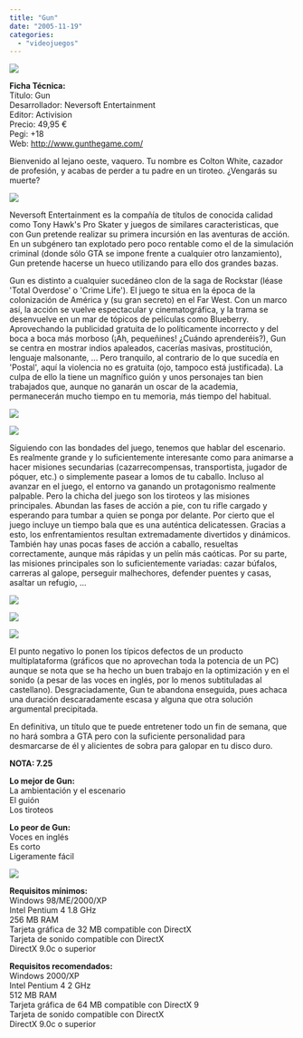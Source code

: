 ```yaml
---
title: "Gun"
date: "2005-11-19"
categories: 
  - "videojuegos"
---
```


![](images/gun.jpg)

**Ficha Técnica:**  
Título: Gun  
Desarrollador: Neversoft Entertainment  
Editor: Activision  
Precio: 49,95 €  
Pegi: +18  
Web: http://www.gunthegame.com/

Bienvenido al lejano oeste, vaquero. Tu nombre es Colton White, cazador de profesión, y acabas de perder a tu padre en un tiroteo. ¿Vengarás su muerte?

![](images/gun-1.jpg)

Neversoft Entertainment es la compañía de títulos de conocida calidad como Tony Hawk's Pro Skater y juegos de similares caracteristicas, que con Gun pretende realizar su primera incursión en las aventuras de acción. En un subgénero tan explotado pero poco rentable como el de la simulación criminal (donde sólo GTA se impone frente a cualquier otro lanzamiento), Gun pretende hacerse un hueco utilizando para ello dos grandes bazas.

Gun es distinto a cualquier sucedáneo clon de la saga de Rockstar (léase 'Total Overdose' o 'Crime Life'). El juego te situa en la época de la colonización de América y (su gran secreto) en el Far West. Con un marco así, la acción se vuelve espectacular y cinematográfica, y la trama se desenvuelve en un mar de tópicos de películas como Blueberry. Aprovechando la publicidad gratuita de lo políticamente incorrecto y del boca a boca más morboso (¡Ah, pequeñines! ¿Cuándo aprenderéis?), Gun se centra en mostrar indios apaleados, cacerías masivas, prostitución, lenguaje malsonante, ... Pero tranquilo, al contrario de lo que sucedía en 'Postal', aquí la violencia no es gratuita (ojo, tampoco está justificada). La culpa de ello la tiene un magnífico guión y unos personajes tan bien trabajados que, aunque no ganarán un oscar de la academia, permanecerán mucho tiempo en tu memoria, más tiempo del habitual.

![](images/gun-2.jpg)

![](images/gun-3.jpg)

Siguiendo con las bondades del juego, tenemos que hablar del escenario. Es realmente grande y lo suficientemente interesante como para animarse a hacer misiones secundarias (cazarrecompensas, transportista, jugador de póquer, etc.) o simplemente pasear a lomos de tu caballo. Incluso al avanzar en el juego, el entorno va ganando un protagonismo realmente palpable. Pero la chicha del juego son los tiroteos y las misiones principales. Abundan las fases de acción a pie, con tu rifle cargado y esperando para tumbar a quien se ponga por delante. Por cierto que el juego incluye un tiempo bala que es una auténtica delicatessen. Gracias a esto, los enfrentamientos resultan extremadamente divertidos y dinámicos. También hay unas pocas fases de acción a caballo, resueltas correctamente, aunque más rápidas y un pelín más caóticas. Por su parte, las misiones principales son lo suficientemente variadas: cazar búfalos, carreras al galope, perseguir malhechores, defender puentes y casas, asaltar un refugio, ...

![](images/gun-4.jpg)

![](images/gun-5.jpg)

![](images/gun-6.jpg)

El punto negativo lo ponen los típicos defectos de un producto multiplataforma (gráficos que no aprovechan toda la potencia de un PC) aunque se nota que se ha hecho un buen trabajo en la optimización y en el sonido (a pesar de las voces en inglés, por lo menos subtituladas al castellano). Desgraciadamente, Gun te abandona enseguida, pues achaca una duración descaradamente escasa y alguna que otra solución argumental precipitada.

En definitiva, un título que te puede entretener todo un fin de semana, que no hará sombra a GTA pero con la suficiente personalidad para desmarcarse de él y alicientes de sobra para galopar en tu disco duro.

**NOTA: 7.25**

**Lo mejor de Gun:**  
La ambientación y el escenario  
El guión  
Los tiroteos

**Lo peor de Gun:**  
Voces en inglés  
Es corto  
Ligeramente fácil

![](images/gun-7.jpg)

**Requisitos mínimos:**  
Windows 98/ME/2000/XP  
Intel Pentium 4 1.8 GHz  
256 MB RAM  
Tarjeta gráfica de 32 MB compatible con DirectX  
Tarjeta de sonido compatible con DirectX  
DirectX 9.0c o superior

**Requisitos recomendados:**  
Windows 2000/XP  
Intel Pentium 4 2 GHz  
512 MB RAM  
Tarjeta gráfica de 64 MB compatible con DirectX 9  
Tarjeta de sonido compatible con DirectX  
DirectX 9.0c o superior